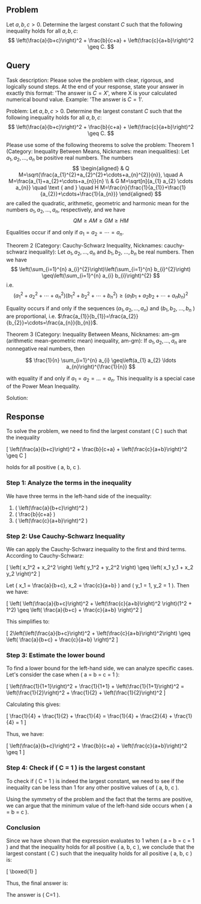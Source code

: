 ## Problem

Let $a, b, c > 0$. Determine the largest constant $C$ such that the following inequality holds for all $a, b, c$:
$$
\left(\frac{a}{b+c}\right)^2 + \frac{b}{c+a} + \left(\frac{c}{a+b}\right)^2 \geq C.
$$

## Query

Task description: Please solve the problem with clear, rigorous, and logically sound steps. At the end of your response, state your answer in exactly this format: 'The answer is $C=X$', where X is your calculated numerical bound value. Example: 'The answer is $C=1$'.

Problem: Let $a, b, c > 0$. Determine the largest constant $C$ such that the following inequality holds for all $a, b, c$:
$$
\left(\frac{a}{b+c}\right)^2 + \frac{b}{c+a} + \left(\frac{c}{a+b}\right)^2 \geq C.
$$

Please use some of the following theorems to solve the problem:
Theorem 1 (Category: Inequality Between Means, Nicknames: mean inequalities): Let $a_{1}, a_{2}, \ldots, a_{n}$ be positive real numbers. The numbers
$$
\begin{aligned}
& Q M=\sqrt{\frac{a_{1}^{2}+a_{2}^{2}+\cdots+a_{n}^{2}}{n}}, \quad A M=\frac{a_{1}+a_{2}+\cdots+a_{n}}{n} \\
& G M=\sqrt[n]{a_{1} a_{2} \cdots a_{n}} \quad \text { and } \quad H M=\frac{n}{\frac{1}{a_{1}}+\frac{1}{a_{2}}+\cdots+\frac{1}{a_{n}}}
\end{aligned}
$$
are called the quadratic, arithmetic, geometric and harmonic mean for the numbers $a_{1}, a_{2}, \ldots, a_{n}$, respectively, and we have
$$
Q M \geq A M \geq G M \geq H M
$$

Equalities occur if and only if $a_{1}=a_{2}=\cdots=a_{n}$.

Theorem 2 (Category: Cauchy-Schwarz Inequality, Nicknames: cauchy-schwarz inequality): Let $a_{1}, a_{2}, \ldots, a_{n}$ and $b_{1}, b_{2}$, $\ldots, b_{n}$ be real numbers. Then we have
$$
\left(\sum_{i=1}^{n} a_{i}^{2}\right)\left(\sum_{i=1}^{n} b_{i}^{2}\right) \geq\left(\sum_{i=1}^{n} a_{i} b_{i}\right)^{2}
$$
i.e.
$$
\left(a_{1}^{2}+a_{2}^{2}+\cdots+a_{n}^{2}\right)\left(b_{1}^{2}+b_{2}^{2}+\cdots+b_{n}^{2}\right) \geq\left(a_{1} b_{1}+a_{2} b_{2}+\cdots+a_{n} b_{n}\right)^{2}
$$

Equality occurs if and only if the sequences $\left(a_{1}, a_{2}, \ldots, a_{n}\right)$ and $\left(b_{1}, b_{2}\right.$, $\ldots, b_{n}$ ) are proportional, i.e. $\frac{a_{1}}{b_{1}}=\frac{a_{2}}{b_{2}}=\cdots=\frac{a_{n}}{b_{n}}$.

Theorem 3 (Category: Inequality Between Means, Nicknames: am-gm (arithmetic mean-geometric mean) inequality, am-gm): If $a_{1}, a_{2}, \ldots, a_{n}$ are nonnegative real numbers, then

$$
\frac{1}{n} \sum_{i=1}^{n} a_{i} \geq\left(a_{1} a_{2} \ldots a_{n}\right)^{\frac{1}{n}}
$$

with equality if and only if $a_{1}=a_{2}=\ldots=a_{n}$. This inequality is a special case of the Power Mean Inequality.

Solution:

## Response

To solve the problem, we need to find the largest constant \( C \) such that the inequality 

\[
\left(\frac{a}{b+c}\right)^2 + \frac{b}{c+a} + \left(\frac{c}{a+b}\right)^2 \geq C
\]

holds for all positive \( a, b, c \).

### Step 1: Analyze the terms in the inequality

We have three terms in the left-hand side of the inequality:

1. \( \left(\frac{a}{b+c}\right)^2 \)
2. \( \frac{b}{c+a} \)
3. \( \left(\frac{c}{a+b}\right)^2 \)

### Step 2: Use Cauchy-Schwarz Inequality

We can apply the Cauchy-Schwarz inequality to the first and third terms. According to Cauchy-Schwarz:

\[
\left( x_1^2 + x_2^2 \right) \left( y_1^2 + y_2^2 \right) \geq \left( x_1 y_1 + x_2 y_2 \right)^2
\]

Let \( x_1 = \frac{a}{b+c}, x_2 = \frac{c}{a+b} \) and \( y_1 = 1, y_2 = 1 \). Then we have:

\[
\left( \left(\frac{a}{b+c}\right)^2 + \left(\frac{c}{a+b}\right)^2 \right)(1^2 + 1^2) \geq \left( \frac{a}{b+c} + \frac{c}{a+b} \right)^2
\]

This simplifies to:

\[
2\left(\left(\frac{a}{b+c}\right)^2 + \left(\frac{c}{a+b}\right)^2\right) \geq \left( \frac{a}{b+c} + \frac{c}{a+b} \right)^2
\]

### Step 3: Estimate the lower bound

To find a lower bound for the left-hand side, we can analyze specific cases. Let's consider the case when \( a = b = c = 1 \):

\[
\left(\frac{1}{1+1}\right)^2 + \frac{1}{1+1} + \left(\frac{1}{1+1}\right)^2 = \left(\frac{1}{2}\right)^2 + \frac{1}{2} + \left(\frac{1}{2}\right)^2
\]

Calculating this gives:

\[
\frac{1}{4} + \frac{1}{2} + \frac{1}{4} = \frac{1}{4} + \frac{2}{4} + \frac{1}{4} = 1
\]

Thus, we have:

\[
\left(\frac{a}{b+c}\right)^2 + \frac{b}{c+a} + \left(\frac{c}{a+b}\right)^2 \geq 1
\]

### Step 4: Check if \( C = 1 \) is the largest constant

To check if \( C = 1 \) is indeed the largest constant, we need to see if the inequality can be less than 1 for any other positive values of \( a, b, c \). 

Using the symmetry of the problem and the fact that the terms are positive, we can argue that the minimum value of the left-hand side occurs when \( a = b = c \). 

### Conclusion

Since we have shown that the expression evaluates to 1 when \( a = b = c = 1 \) and that the inequality holds for all positive \( a, b, c \), we conclude that the largest constant \( C \) such that the inequality holds for all positive \( a, b, c \) is:

\[
\boxed{1}
\]

Thus, the final answer is:

The answer is \( C=1 \).
